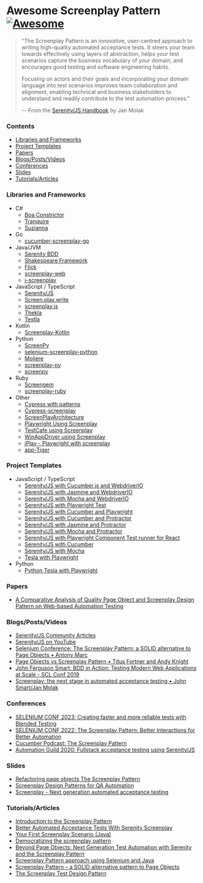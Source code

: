 # Awesome Screenplay Pattern [![Awesome](https://awesome.re/badge-flat.svg)](https://awesome.re)

> "The Screenplay Pattern is an innovative, user-centred approach to writing high-quality automated acceptance tests. It steers your team towards effectively using layers of abstraction, helps your test scenarios capture the business vocabulary of your domain, and encourages good testing and software engineering habits.
> 
> Focusing on actors and their goals and incorporating your domain language into test scenarios improves team collaboration and alignment, enabling technical and business stakeholders to understand and readily contribute to the test automation process."
>
> -- From the [Serenity/JS Handbook](https://serenity-js.org/handbook/) by Jan Molak

### Contents

- [Libraries and Frameworks](#libraries-and-frameworks)
- [Project Templates](#project-templates)
- [Papers](#papers)
- [Blogs/Posts/Videos](#blogspostsvideos)
- [Conferences](#conferences)
- [Slides](#slides)
- [Tutorials/Articles](#tutorialsarticles)


### Libraries and Frameworks

* C#
  * [Boa Constrictor](https://q2ebanking.github.io/boa-constrictor/)
  * [Tranquire](https://github.com/Galad/tranquire)
  * [Suzianna](https://github.com/suzianna/Suzianna)
* Go
  * [cucumber-screenplay-go](https://github.com/sirockin/cucumber-screenplay-go)
* Java/JVM
  * [Serenity BDD](https://github.com/serenity-bdd/serenity-core)
  * [Shakespeare Framework](https://github.com/mkutz/Shakespeare)
  * [Flick](https://github.com/unruly/flick)
  * [screenplay-web](https://github.com/ankowals/screenplay-web)
  * [j-screenplay](https://github.com/donatas-b/j-screenplay)
* JavaScript / TypeScript
  * [Serenity/JS](https://serenity-js.org)
  * [Screen.play.write](https://github.com/HamedFathi/screen.play.write)
  * [screenplay.js](https://github.com/cucumber/screenplay.js)
  * [Thekla](https://andy-schulz.github.io/thekla/)
  * [Testla](https://github.com/testla-project/testla-screenplay-core-js)
* Kotlin
  * [Screenplay-Kotlin](https://github.com/anoop5i/serenity-screenplay-cucumber-kotlin-starter)
* Python
  * [ScreenPy](https://screenpy-docs.readthedocs.io/en/latest/)
  * [selenium-screenplay-python](https://github.com/AutomationPanda/selenium-screenplay-python)
  * [Moliere](https://github.com/Moustov/Moliere)
  * [screenplay-py](https://github.com/dsbonafe/screenplay-py)
  * [screenpy](https://github.com/ScreenPyHQ/screenpy)
* Ruby
  * [Screengem](https://github.com/nulogy/screengem)
  * [screenplay-ruby](https://github.com/juniorschmitz/screenplay-ruby)
* Other
  * [Cypress with patterns](https://github.com/thiagojacinto/cypress-with-patterns)
  * [Cypress-screenplay](https://github.com/AmazeeLabs/cypress-screenplay)
  * [ScreenPlayArchitecture](https://github.com/bancolombia/ScreenPlayArchitecture)
  * [Playwright Using Screenplay](https://github.com/georgait/QAToolsPoc)
  * [TestCafe using Screenplay](https://github.com/atejeda-automation/testcafe-screenplay)
  * [WinAppDriver using Screenplay](https://github.com/ingjuanfg/WinAppDriver-Screenplay-Test)
  * [jPlay - Playwright with screenplay](https://github.com/DanteGrek/jPlay)
  * [app-Tiger](https://github.com/gematik/app-Tiger)


### Project Templates
* JavaScript / TypeScript
  * [Serenity/JS with Cucumber.js and WebdriverIO](https://github.com/serenity-js/serenity-js-cucumber-webdriverio-template)
  * [Serenity/JS with Jasmine and WebdriverIO](https://github.com/serenity-js/serenity-js-jasmine-webdriverio-template)     
  * [Serenity/JS with Mocha and WebdriverIO](https://github.com/serenity-js/serenity-js-mocha-webdriverio-template)         
  * [Serenity/JS with Playwright Test](https://github.com/serenity-js/serenity-js-playwright-test-template)                 
  * [Serenity/JS with Cucumber and Playwright](https://github.com/serenity-js/serenity-js-cucumber-playwright-template)     
  * [Serenity/JS with Cucumber and Protractor](https://github.com/serenity-js/serenity-js-cucumber-protractor-template)     
  * [Serenity/JS with Jasmine and Protractor](https://github.com/serenity-js/serenity-js-jasmine-protractor-template)       
  * [Serenity/JS with Mocha and Protractor](https://github.com/serenity-js/serenity-js-mocha-protractor-template)           
  * [Serenity/JS with Playwright Component Test runner for React](https://github.com/serenity-js/serenity-js-playwright-ct-react-template)
  * [Serenity/JS with Cucumber](https://github.com/serenity-js/serenity-js-cucumber-template)
  * [Serenity/JS with Mocha](https://github.com/serenity-js/serenity-js-mocha-template)
  * [Tesla with Playwright](https://github.com/testla-project/testla-screenplay-playwright-js)
* Python
  * [Python Tesla with Playwright](https://github.com/testla-project/testla-screenplay-playwright-py)

### Papers

* [A Comparative Analysis of Quality Page Object and Screenplay Design Pattern on Web-based Automation Testing](https://ieeexplore.ieee.org/document/9179470)

### Blogs/Posts/Videos

* [Serenity/JS Community Articles](https://serenity-js.org/community/resources/)
* [Serenity/JS on YouTube](https://www.youtube.com/@serenity-js)
* [Selenium Conference: The Screenplay Pattern: a SOLID alternative to Page Objects • Antony Marc](https://www.youtube.com/watch?v=xNIwOyvN1uo)
* [Page Objects vs Screenplay Pattern • Titus Fortner and Andy Knight](https://www.youtube.com/watch?v=h0297JRijbE)
* [John Ferguson Smart: BDD in Action: Testing Modern Web Applications at Scale - SCL Conf 2019](https://www.youtube.com/watch?v=hdBxLZ8f82Y)
* [Screenplay: the next stage in automated acceptance testing • John Smart/Jan Molak](https://www.youtube.com/watch?v=4eODK3WS6cM)

### Conferences
* [SELENIUM CONF 2023: Creating faster and more reliable tests with Blended Testing](https://www.youtube.com/watch?v=pan6yyXgNbw)
* [SELENIUM CONF 2022: The Screenplay Pattern: Better Interactions for Better Automation](https://confengine.com/conferences/selenium-conf-2022/proposal/16520/the-screenplay-pattern-better-interactions-for-better-automation)
* [Cucumber Podcast: The Screenplay Pattern](https://cucumber.io/blog/podcast/screenplay-pattern-podcast/)
* [Automation Guild 2020: Fullstack acceptance testing using Serenity/JS](https://www.youtube.com/watch?v=djPMf-n93Rw)

### Slides

* [Refactoring page objects The Screenplay Pattern](https://www.slideshare.net/RiverGlide/refactoring-page-objects-the-screenplay-pattern)
* [Screenplay Design Patterns for QA Automation](https://www.slideshare.net/comaqa/screenplay-design-patterns-for-qa-automation)
* [Screenplay - Next generation automated acceptance testing](https://www.slideshare.net/wakaleo/screenplay-next-generation-automated-acceptance-testing)

### Tutorials/Articles

* [Introduction to the Screenplay Pattern](https://serenity-js.org/handbook/design/screenplay-pattern/)
* [Better Automated Acceptance Tests With Serenity Screenplay](https://johnfergusonsmart.com/better-automated-acceptance-tests-serenity-screenplay/)
* [Your First Screenplay Scenario (Java)](https://serenity-bdd.github.io/docs/tutorials/screenplay)
* [Democratizing the screenplay pattern](https://automationpanda.com/2022/12/07/democratizing-the-screenplay-pattern/)
* [Beyond Page Objects: Next Generation Test Automation with Serenity and the Screenplay Pattern](https://www.infoq.com/articles/Beyond-Page-Objects-Test-Automation-Serenity-Screenplay/)
* [Screenplay Pattern approach using Selenium and Java](https://www.browserstack.com/guide/screenplay-pattern-approach-in-selenium)
* [Screenplay Pattern – a SOLID alternative pattern to Page Objects](https://blog.caplin.com/2017/01/04/screenplay-pattern-a-solid-alternative-pattern-to-page-objects/)
* [The Screenplay Test Design Pattern](https://moduscreate.com/blog/the-screenplay-test-design-pattern/)

